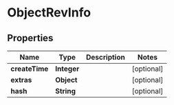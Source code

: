 

# ObjectRevInfo


## Properties

| Name | Type | Description | Notes |
|------------ | ------------- | ------------- | -------------|
|**createTime** | **Integer** |  |  [optional] |
|**extras** | **Object** |  |  [optional] |
|**hash** | **String** |  |  [optional] |



